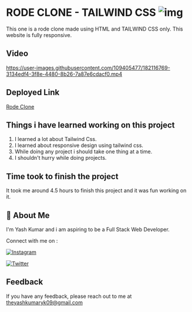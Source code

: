 # RODE CLONE - TAILWIND CSS ![img](https://img.shields.io/badge/RODE-CLONE-red)

This one is a rode clone made using HTML and TAILWIND CSS only. This website is fully responsive.
## Video


https://user-images.githubusercontent.com/109405477/182116769-3134edf4-3f8e-4480-8b26-7a87e6cdacf0.mp4


## Deployed Link

[Rode Clone](https://rodeklone.netlify.app/)


## Things i have learned working on this project

1. I learned a lot about Tailwind Css.
3. I learned about responsive design using tailwind css.
4. While doing any project i should take one thing at a time.
5. I shouldn't hurry while doing projects.
## Time took to finish the project

It took me around 4.5 hours to finish this project and it was fun working on it.
## 🚀 About Me
I'm Yash Kumar and i am aspiring to be a Full Stack Web Developer.

Connect with me on :

[![Instagram](https://img.shields.io/badge/Instagram-%23E4405F.svg?style=for-the-badge&logo=Instagram&logoColor=white)](https://www.instagram.com/theyash_yk09/)

[![Twitter](https://img.shields.io/badge/Twitter-%231DA1F2.svg?style=for-the-badge&logo=Twitter&logoColor=white)](https://www.twitter.com/theyash_yk09/)

## Feedback

If you have any feedback, please reach out to me at theyashkumaryk09@gmail.com


